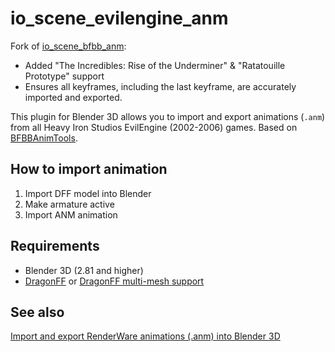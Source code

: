 # io_scene_evilengine_anm

Fork of [io_scene_bfbb_anm](https://github.com/psycrow101/io_scene_bfbb_anm):
* Added "The Incredibles: Rise of the Underminer" & "Ratatouille Prototype" support
* Ensures all keyframes, including the last keyframe, are accurately imported and exported.

This plugin for Blender 3D allows you to import and export animations (`.anm`) from all Heavy Iron Studios EvilEngine (2002-2006) games. Based on [BFBBAnimTools](https://github.com/seilweiss/BFBBAnimTools).

## How to import animation

1. Import DFF model into Blender
2. Make armature active
3. Import ANM animation

## Requirements

* Blender 3D (2.81 and higher)
* [DragonFF](https://github.com/Parik27/DragonFF) or [DragonFF multi-mesh support](https://github.com/Psycrow101/DragonFF/tree/multi-mesh)

## See also
[Import and export RenderWare animations (.anm) into Blender 3D](https://github.com/Psycrow101/Blender-3D-RW-Anm-plugin)
